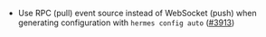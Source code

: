 - Use RPC (pull) event source instead of WebSocket (push) when generating configuration with `hermes config auto`
  ([\#3913](https://github.com/informalsystems/hermes/issues/3913))
